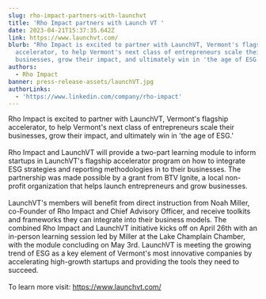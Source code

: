 ```yaml
---
slug: rho-impact-partners-with-launchvt
title: 'Rho Impact partners with Launch VT '
date: 2023-04-21T15:37:35.642Z
link: https://www.launchvt.com/
blurb: "Rho Impact is excited to partner with LaunchVT, Vermont's flagship
  accelerator, to help Vermont's next class of entrepreneurs scale their
  businesses, grow their impact, and ultimately win in 'the age of ESG.'"
authors:
  - Rho Impact
banner: press-release-assets/launchVT.jpg
authorLinks:
  - 'https://www.linkedin.com/company/rho-impact'
---
```


Rho Impact is excited to partner with LaunchVT, Vermont's flagship
accelerator, to help Vermont's next class of entrepreneurs scale their
businesses, grow their impact, and ultimately win in 'the age of ESG.'
<br/><br/>
Rho Impact and LaunchVT will provide a two-part learning module to inform startups
in LaunchVT's flagship accelerator program on how to integrate ESG strategies
and reporting methodologies in to their businesses. The partnership was made
possible by a grant from BTV Ignite, a local non-profit organization that
helps launch entrepreneurs and grow businesses.
<br/><br/>
LaunchVT's members will
benefit from direct instruction from Noah Miller, co-Founder of Rho Impact and
Chief Advisory Officer, and receive toolkits and frameworks they can integrate
into their business models. The combined Rho Impact and LaunchVT initiative
kicks off on April 26th with an in-person learning session led by Miller at
the Lake Champlain Chamber, with the module concluding on May 3rd. LaunchVT
is meeting the growing trend of ESG as a key element of Vermont's most
innovative companies by accelerating high-growth startups and providing the
tools they need to succeed.
<br/><br/>
To learn more visit: <a class="font-medium text-blue-500 hover:text-blue-700" target="_blank" rel="noreferrer" href="https://www.launchvt.com/">https://www.launchvt.com/</a>
